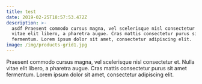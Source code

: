 ```yaml
---
title: test
date: 2019-02-25T18:57:53.472Z
description: >-
  asdf Praesent commodo cursus magna, vel scelerisque nisl consectetur et. Nulla
  vitae elit libero, a pharetra augue. Cras mattis consectetur purus sit amet
  fermentum. Lorem ipsum dolor sit amet, consectetur adipiscing elit.
image: /img/products-grid1.jpg
---
```

Praesent commodo cursus magna, vel scelerisque nisl consectetur et. Nulla vitae elit libero, a pharetra augue. Cras mattis consectetur purus sit amet fermentum. Lorem ipsum dolor sit amet, consectetur adipiscing elit.
